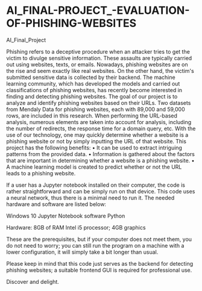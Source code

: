 # AI_FINAL-PROJECT_-EVALUATION-OF-PHISHING-WEBSITES
AI_Final_Project

Phishing refers to a deceptive procedure when an attacker tries to get the victim to divulge sensitive information. These assaults are typically carried out using websites, texts, or emails. Nowadays, phishing websites are on the rise and seem exactly like real websites. On the other hand, the victim's submitted sensitive data is collected by their backend. The machine learning community, which has developed the models and carried out classifications of phishing websites, has recently become interested in finding and detecting phishing websites. The goal of our project is to analyze and identify phishing websites based on their URLs. Two datasets from Mendaly Data for phishing websites, each with 89,000 and 59,000 rows, are included in this research. When performing the URL-based analysis, numerous elements are taken into account for analysis, including the number of redirects, the response time for a domain query, etc. With the use of our technology, one may quickly determine whether a website is a phishing website or not by simply inputting the URL of that website. This project has the following benefits: • It can be used to extract intriguing patterns from the provided data. • Information is gathered about the factors that are important in determining whether a website is a phishing website. • A machine learning model is created to predict whether or not the URL leads to a phishing website.

If a user has a Jupyter notebook installed on their computer, the code is rather straightforward and can be simply run on that device. This code uses a neural network, thus there is a minimal need to run it. The needed hardware and software are listed below:


Windows 10 Jupyter Notebook software Python


Hardware: 8GB of RAM Intel i5 processor; 4GB graphics

These are the prerequisites, but if your computer does not meet them, you do not need to worry; you can still run the program on a machine with a lower configuration, it will simply take a bit longer than usual.

Please keep in mind that this code just serves as the backend for detecting phishing websites; a suitable frontend GUI is required for professional use.

Discover and delight.





